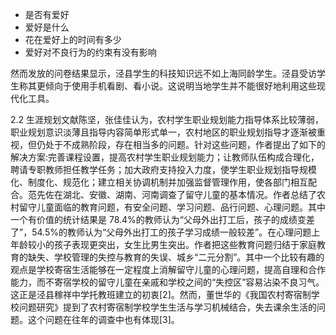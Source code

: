 - 是否有爱好
- 爱好是什么
- 花在爱好上的时间有多少
- 爱好对不良行为的约束有没有影响

然而发放的问卷结果显示，泾县学生的科技知识远不如上海同龄学生。泾县受访学生称其更倾向于使用手机看剧、看小说。这说明当地学生并不能很好地利用这些现代化工具。

2.2 生涯规划文献陈坚，张佳佳认为，农村学生职业规划能力指导体系比较薄弱，职业规划意识淡薄且指导内容简单形式单一，农村地区的职业规划指导才逐渐被重视，但仍处于不成熟阶段，存在相当多的问题。针对这些问题，作者提出了如下的解决方案:完善课程设置，提高农村学生职业规划能力；让教师队伍构成合理化，聘请专职教师担任教学任务；加大政府支持投入力度，使学生职业规划指导规模化、制度化、规范化；建立相关协调机制并加强监督管理作用，使各部门相互配合。范先佐在湖北、安徽、湖南、河南调查了留守儿童的基本情况。作者总结了农村留守儿童面临的教育问题，有安全问题、学习问题、品行问题、心理问题。其中一个有价值的统计结果是 78.4%的教师认为“父母外出打工后，孩子的成绩变差了”，54.5%的教师认为“父母外出打工的孩子学习成绩一般较差”。在心理问题上年龄较小的孩子表现更突出，女生比男生突出。作者把这些教育问题归结于家庭教育的缺失、学校管理的失控与教育的失误、城乡“二元分割”。其中一个比较有趣的观点是学校寄宿生活能够在一定程度上消解留守儿童的心理问题，提高自理和合作能力，而不寄宿学校的留守儿童在亲戚和学校之间的“失控区”容易沾染不良习气。这正是泾县稼祥中学托教班建立的初衷[2]。然而，董世华的《我国农村寄宿制学校问题研究》提到了农村寄宿制学校学生生活与学习机械结合，失去课余生活的问题。这个问题在往年的调查中也有体现[3]。
